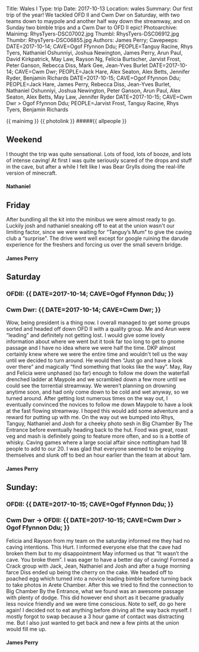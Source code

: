 Title: Wales I
Type: trip
Date: 2017-10-13
Location: wales
Summary: Our first trip of the year! We tackled OFD II and Cwm Dwr on Saturday, with two teams down to maypole and another half way down the streamway, and on Sunday two bimble trips and a Cwm Dwr to OFD II epic!
Photoarchive:
Mainimg: RhysTyers-DSC07002.jpg
Thumbl: RhysTyers-DSC06912.jpg
Thumbr: RhysTyers-DSC06855.jpg
Authors: James Perry;
Cavepeeps: DATE=2017-10-14; CAVE=Ogof Ffynnon Ddu; PEOPLE=Tanguy Racine, Rhys Tyers, Nathaniel Oshunniyi, Joshua Newington, James Perry, Arun Paul, David Kirkpatrick, May Law, Rayson Ng, Felicia Burtscher, Jarvist Frost, Peter Ganson, Rebecca Diss, Mark Gee, Jean-Yves Burlet
    DATE=2017-10-14; CAVE=Cwm Dwr; PEOPLE=Jack Hare, Alex Seaton, Alex Betts, Jennifer Ryder, Benjamin Richards
    DATE=2017-10-15; CAVE=Ogof Ffynnon Ddu; PEOPLE=Jack Hare, James Perry, Rebecca Diss, Jean-Yves Burlet, Nathaniel Oshunniyi, Joshua Newington, Peter Ganson, Arun Paul, Alex Seaton, Alex Betts, May Law, Jennifer Ryder
    DATE=2017-10-15; CAVE=Cwm Dwr > Ogof Ffynnon Ddu; PEOPLE=Jarvist Frost, Tanguy Racine, Rhys Tyers, Benjamin Richards

{{ mainimg }}
{{ photolink }}
#####{{ allpeople }}


## Weekend
I thought the trip was quite sensational. Lots of food, lots of booze, and lots of intense caving! At first I was quite seriously scared of the drops and stuff in the cave, but after a while I felt like I was Bear Grylls doing the real-life version of minecraft.
#### Nathaniel

## Friday
After bundling all the kit into the minibus we were almost ready to go. Luckily josh and nathaniel sneaking off to eat at the union wasn't our limiting factor, since we were waiting for “Tanguy’s Mum” to give the caving club a “surprise”. The drive went well except for google ruining the darude experience for the freshers and forcing us over the small severn bridge.


#### James Perry

## Saturday
### OFDII: {{ DATE=2017-10-14; CAVE=Ogof Ffynnon Ddu; }}
### Cwm Dwr:  {{ DATE=2017-10-14; CAVE=Cwm Dwr; }}

Wow, being president is a thing now. I overall managed to get some groups sorted and headed off down OFD II with a quality group. Me and Arun were “leading” and definitely not getting lost. I would give some lovely information about where we went but it took far too long to get to gnome passage and I have no idea where we were half the time. DKP almost certainly knew where we were the entire time and wouldn't tell us the way until we decided to turn around. He would then “Just go and have a look over there” and magically “find something that looks like the way”. May, Ray and Felicia were unphased (so far) enough to follow me down the waterfall drenched ladder at Maypole and we scrambled down a few more until we could see the torrential streamway. We weren’t planning on drowning anytime
soon, and had only come down to be cold and wet anyway, so we turned around. After getting lost numerous times on the way out, I eventually convinced the novices to follow me down Maypole to have a look at the fast flowing streamway. I hoped this would add some adventure and a reward for putting up with me. On the way out we bumped into Rhys, Tanguy, Nathaniel and Josh for a cheeky photo sesh in Big Chamber By The Entrance before eventually heading back to the hut. Food was great, roast veg and mash is definitely going to feature more often, and so is a bottle of whisky. Caving games where a large social affair since nottingham had 18 people to add to our 20. I was glad that everyone seemed to be enjoying themselves and slunk off to bed an hour earlier than the team at about 1am.


#### James Perry

## Sunday:
### OFDII: {{ DATE=2017-10-15; CAVE=Ogof Ffynnon Ddu; }}
### Cwm Dwr -> OFDII:  {{ DATE=2017-10-15; CAVE=Cwm Dwr > Ogof Ffynnon Ddu; }}

Felicia and Rayson from my team on the saturday informed me they had no caving intentions. This Hurt. I informed everyone else that the cave had broken them but to my disappointment May informed us that “It wasn’t the cave. You broke them”. I was eager to have a better day of caving! Formed a Crack group with Jack, Jean, Nathaniel and Josh and after a huge morning farce Diss ended up being the cherry on the cake. We headed off to poached egg which turned into a novice leading bimble before turning back to take photos in Arete Chamber. After this we tried to find the connection to Big Chamber By the Entrance, what we found was an awesome passage with plenty of dodge. This did however end short as it became gradually less novice friendly and we were time conscious. Note to self, do go here again! I decided not to eat anything before driving all the way back myself. I mostly forgot to swap because a 3 hour game of contact was distracting me. But I also just wanted to get back and new a few pints at the union would fill me up. 


#### James Perry
